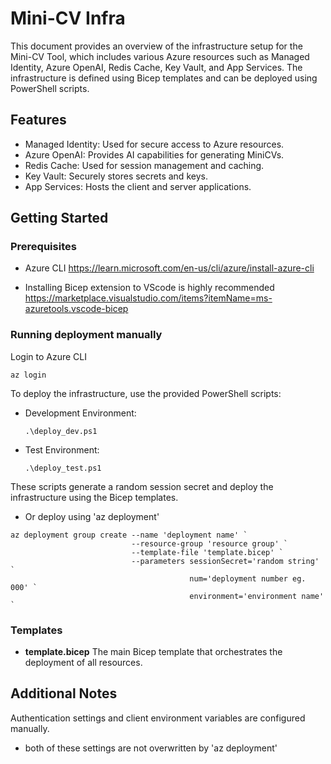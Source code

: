 # Mini-CV Infra

This document provides an overview of the infrastructure setup for the Mini-CV Tool, which includes various Azure resources such as Managed Identity, Azure OpenAI, Redis Cache, Key Vault, and App Services. The infrastructure is defined using Bicep templates and can be deployed using PowerShell scripts.

## Features

- Managed Identity: Used for secure access to Azure resources.
- Azure OpenAI: Provides AI capabilities for generating MiniCVs.
- Redis Cache: Used for session management and caching.
- Key Vault: Securely stores secrets and keys.
- App Services: Hosts the client and server applications.

## Getting Started

### Prerequisites

- Azure CLI
https://learn.microsoft.com/en-us/cli/azure/install-azure-cli

- Installing Bicep extension to VScode is highly recommended
https://marketplace.visualstudio.com/items?itemName=ms-azuretools.vscode-bicep

### Running deployment manually

Login to Azure CLI

```
az login
```

To deploy the infrastructure, use the provided PowerShell scripts:
- Development Environment: 
    ```
    .\deploy_dev.ps1
    ```
- Test Environment: 
    ```
    .\deploy_test.ps1
    ```
These scripts generate a random session secret and deploy the infrastructure using the Bicep templates.

- Or deploy using 'az deployment'

```
az deployment group create --name 'deployment name' `
                           --resource-group 'resource group' `
                           --template-file 'template.bicep' `
                           --parameters sessionSecret='random string' `
                                        num='deployment number eg. 000' `
                                        environment='environment name' `
```


### Templates

- **template.bicep**
The main Bicep template that orchestrates the deployment of all resources.

## Additional Notes

Authentication settings and client environment variables are configured manually.
  - both of these settings are not overwritten by 'az deployment'